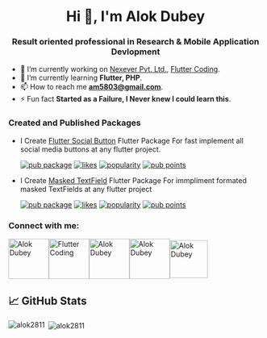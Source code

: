 
<h1 align="center">Hi 👋, I'm Alok Dubey</h1>
<h3 align="center">Result oriented professional in Research & Mobile Application Devlopment</h3>

- 🔭 I’m currently working on [Nexever Pvt. Ltd.](https://www.nexever.com/), [Flutter Coding](https://www.youtube.com/channel/UC7S6rSRNON1_YvKgiUjfyIw).
- 🌱 I’m currently learning **Flutter, PHP**.
- 📫 How to reach me **am5803@gmail.com**.
- ⚡ Fun fact **Started as a Failure, I Never knew I could learn this**.


<h3 align="left">Created and Published Packages</h3>

- I Create [Flutter Social Button](https://pub.dev/packages/flutter_social_button/) Flutter Package For fast implement all social media buttons at any flutter project.<br>

  [![pub package](https://img.shields.io/pub/v/flutter_social_button.svg)](https://pub.dev/packages/flutter_social_button) 
  [![likes](https://img.shields.io/pub/likes/flutter_social_button?logo=dart)](https://pub.dev/packages/flutter_social_button/score) 
  [![popularity](https://img.shields.io/pub/popularity/flutter_social_button?logo=dart)](https://pub.dev/packages/flutter_social_button/score) 
  [![pub points](https://img.shields.io/pub/points/flutter_social_button?logo=dart)](https://pub.dev/packages/flutter_social_button/score)

- I Create [Masked TextField](https://pub.dev/packages/masked_text_field/) Flutter Package For immpliment formated masked TextFields at any flutter project<br>

  [![pub package](https://img.shields.io/pub/v/masked_text_field.svg)](https://pub.dev/packages/masked_text_field) 
  [![likes](https://img.shields.io/pub/likes/masked_text_field?logo=dart)](https://pub.dev/packages/masked_text_field/score) 
  [![popularity](https://img.shields.io/pub/popularity/masked_text_field?logo=dart)](https://pub.dev/packages/masked_text_field/score) 
  [![pub points](https://img.shields.io/pub/points/masked_text_field?logo=dart)](https://pub.dev/packages/masked_text_field/score)

<h3 align="left">Connect with me:</h3>

<p align="left">
<a href="https://instagram.com/flutter_coding_" target="blank"><img align="center" src="https://github.com/alok2811/alok2811/blob/main/images/instagram.png" alt="Alok Dubey" height="80" width="80" /></a><a href="https://www.youtube.com/channel/UC7S6rSRNON1_YvKgiUjfyIw" target="blank"><img align="center" src="https://desiprogrammer.com/static/icons/yt.svg" alt="Flutter Coding" height="80" width="80" /></a><a href="https://fb.com/dalok2811" target="blank"><img align="center" src="https://github.com/alok2811/alok2811/blob/main/images/facebook.png" alt="Alok Dubey" height="80" width="80" /></a><a href="https://gitlab.com/alok2811" target="blank"><img align="center" src="https://desiprogrammer.com/static/icons/gitlab.svg" alt="Alok Dubey" height="80" width="80" /></a><a href="https://www.linkedin.com/in/alok-dubey-02ba331b6/" target="blank"><img align="center" src="https://github.com/alok2811/alok2811/blob/main/images/linkedin-logo-2430.svg" alt="Alok Dubey" height="75" width="75" /></a>
</p>

## 📈 GitHub Stats 


<p><img align="left" src="https://github-readme-stats.vercel.app/api/top-langs/?username=alok2811&layout=compact&hide=html" alt="alok2811" /></p>

<p>&nbsp;<img align="center" src="https://github-readme-stats.vercel.app/api?username=alok2811&show_icons=true" alt="alok2811" /></p>



<!---
alok2811/alok2811 is a ✨ special ✨ repository because its `README.md` (this file) appears on your GitHub profile.
You can click the Preview link to take a look at your changes.
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
--->
